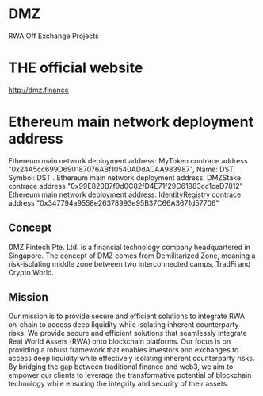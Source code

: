 # DMZ
RWA Off Exchange Projects

# THE official website
http://dmz.finance

# Ethereum main network deployment address
Ethereum main network deployment address: MyToken contrace address "0x24A5cc699D690187076ABf10540ADdACAA983987", Name: DST, Symbol: DST .
Ethereum main network deployment address: DMZStake contrace address "0x99E820B7f9d0C82fD4E71f29C61983cc1caD7812"
Ethereum main network deployment address: IdentityRegistry contrace address "0x347794a9558e26378993e95B37C66A3671d57706"

## Concept
DMZ Fintech Pte. Ltd. is a financial technology company headquartered in Singapore.
The concept of DMZ comes from Demilitarized Zone, meaning a risk-isolating middle zone between two interconnected camps, TradFi and Crypto World.

## Mission
Our mission is to provide secure and efficient solutions to integrate RWA on-chain to access deep liquidity while isolating inherent counterparty risks.
We provide secure and efficient solutions that seamlessly integrate Real World Assets (RWA) onto blockchain platforms. Our focus is on providing a robust framework that enables investors and exchanges to access deep liquidity while effectively isolating inherent counterparty risks. By bridging the gap between traditional finance and web3, we aim to empower our clients to leverage the transformative potential of blockchain technology while ensuring the integrity and security of their assets.
